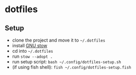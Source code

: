 # dotfiles

## Setup
- clone the project and move it to `~/.dotfiles`
- install [GNU stow](https://www.gnu.org/software/stow/)
- cd into `~/.dotfiles`
- run `stow --adopt .`
- run setup script: `bash ~/.config/dotfiles-setup.sh`
- (if using fish shell): `fish ~/.config/dotfiles-setup.fish`
